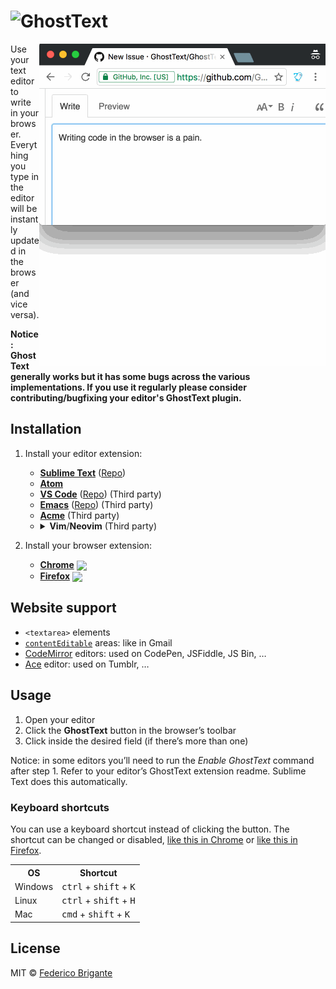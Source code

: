 # <img src="https://raw.githubusercontent.com/GhostText/GhostText/master/promo/gt_banner.png" height="60" alt="GhostText">

[link-cws]: https://chrome.google.com/webstore/detail/ghosttext/godiecgffnchndlihlpaajjcplehddca 'Version published on Chrome Web Store'
[link-amo]: https://addons.mozilla.org/en-US/firefox/addon/ghosttext/ 'Version published on Mozilla Add-ons'

<img src="promo/demo.gif" alt="Demo screencast" align="right">

Use your text editor to write in your browser. Everything you type in the editor will be instantly updated in the browser (and vice versa).

**Notice: GhostText generally works but it has some bugs across the various implementations. If you use it regularly please consider contributing/bugfixing your editor's GhostText plugin.**

## Installation

1. Install your editor extension:

	- [**Sublime Text**](https://sublime.wbond.net/packages/GhostText) ([Repo](https://github.com/GhostText/GhostText-for-SublimeText))
	- [**Atom**](https://github.com/GhostText/GhostText-for-Atom)
	- [**VS Code**](https://marketplace.visualstudio.com/items?itemName=tokoph.ghosttext) ([Repo](https://github.com/jtokoph/ghosttext-vscode)) (Third party)
	- [**Emacs**](https://melpa.org/#/atomic-chrome) ([Repo](https://github.com/alpha22jp/atomic-chrome)) (Third party)
	- [**Acme**](https://github.com/fhs/Ghost) (Third party)
	- <details>
			<summary><b>Vim</b>/<b>Neovim</b> (Third party)</summary>
			<ul>
				<li><a href="https://github.com/raghur/vim-ghost"><b>Vim</b> (<tt>+python3</tt>) & <b>Neovim</b> (<tt>pynvim</tt>)</a>
				<li><a href="https://github.com/falstro/ghost-text-vim"><b>Vim</b> (<tt>+tcl</tt>)</a>
				<li><a href="https://github.com/pandysong/ghost-text.vim"><b>Vim</b> (<tt>+python3 +channel</tt>)</a>
				<li><a href="https://github.com/subnut/nvim-ghost.nvim"><b>Neovim</b></a>
			</ul>
		</details>

2. Install your browser extension:

	 - [**Chrome**][link-cws] [<img valign="middle" src="https://img.shields.io/chrome-web-store/v/godiecgffnchndlihlpaajjcplehddca.svg?label=%20">][link-cws]
	 - [**Firefox**][link-amo] [<img valign="middle" src="https://img.shields.io/amo/v/ghosttext.svg?label=%20">][link-amo]

## Website support

- `<textarea>` elements
- [`contentEditable`](https://developer.mozilla.org/en-US/docs/Web/Guide/HTML/Content_Editable) areas: like in Gmail
- [CodeMirror](http://codemirror.net/) editors: used on CodePen, JSFiddle, JS Bin, …
- [Ace](http://ace.c9.io/) editor: used on Tumblr, …

## Usage

1. Open your editor
2. Click the **GhostText** button in the browser’s toolbar
3. Click inside the desired field (if there’s more than one)

Notice: in some editors you’ll need to run the _Enable GhostText_ command after step 1. Refer to your editor’s GhostText extension readme. Sublime Text does this automatically.

### Keyboard shortcuts

You can use a keyboard shortcut instead of clicking the button. The shortcut can be changed or disabled,
[like this in Chrome](http://lifehacker.com/add-custom-keyboard-shortcuts-to-chrome-extensions-for-1595322121)
or
[like this in Firefox](https://support.mozilla.org/en-US/kb/manage-extension-shortcuts-firefox).

<table>
	<tr>
		<th>OS</th>
		<th>Shortcut</th>
	</tr>
	<tr>
		<td>Windows</td>
		<td><kbd>ctrl</kbd> + <kbd>shift</kbd> + <kbd>K</kbd></td>
	</tr>
	<tr>
		<td>Linux</td>
		<td><kbd>ctrl</kbd> + <kbd>shift</kbd> + <kbd>H</kbd></td>
	</tr>
	<tr>
		<td>Mac</td>
		<td><kbd>cmd</kbd> + <kbd>shift</kbd> + <kbd>K</kbd></td>
	</tr>
</table>

## License

MIT © [Federico Brigante](https://fregante.com)
